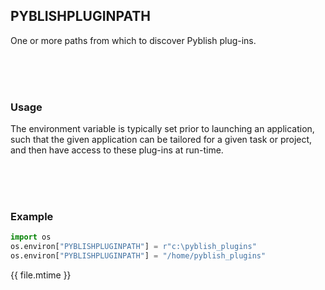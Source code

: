 ## PYBLISHPLUGINPATH

One or more paths from which to discover Pyblish plug-ins.

<br>
<br>
<br>

### Usage

The environment variable is typically set prior to launching an application, such that the given application can be tailored for a given task or project, and then have access to these plug-ins at run-time.

<br>
<br>
<br>

### Example

```python
import os
os.environ["PYBLISHPLUGINPATH"] = r"c:\pyblish_plugins"
os.environ["PYBLISHPLUGINPATH"] = "/home/pyblish_plugins"
```

<div class="modified-date">{{ file.mtime }}</div>
